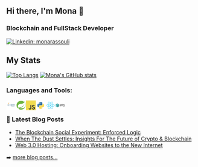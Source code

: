 ## Hi there, I'm Mona 👋
### Blockchain and FullStack Developer
[![Linkedin: monarassouli](https://img.shields.io/badge/-monarassouli-blue?style=flat-square&logo=Linkedin&logoColor=white&link=https://www.linkedin.com/in/monarassouli)](https://www.linkedin.com/in/monarassouli/)


<!--
**DecoratedWings/DecoratedWings** is a ✨ _special_ ✨ repository because its `README.md` (this file) appears on your GitHub profile.

Here are some ideas to get you started:
- 🔭 I’m currently working on ...
- 🌱 I’m currently learning ...
- 👯 I’m looking to collaborate on ...
- 🤔 I’m looking for help with ...
- 💬 Ask me about ...
- 📫 How to reach me: ...
- 😄 Pronouns: ...
- ⚡ Fun fact: ...
-->


<!-- [<img align="left" alt="linkedIn-Mona | LinkedIn" width="22px" src="https://cdn.jsdelivr.net/npm/simple-icons@v3/icons/linkedin.svg" />][linkedin]
 -->
## My Stats

[![Top Langs](https://github-readme-stats.vercel.app/api/top-langs/?username=DecoratedWings&layout=compact)](https://github.com/DecoratedWings/github-readme-stats)
[![Mona's GitHub stats](https://github-readme-stats.vercel.app/api?username=DecoratedWings&show_icons=true&theme=apprentice)](https://github.com/DecoratedWings/github-readme-stats)

### Languages and Tools:


<img align="left" alt="Java" width="26px" src="https://raw.githubusercontent.com/github/explore/80688e429a7d4ef2fca1e82350fe8e3517d3494d/topics/java/java.png" />
<img align="left" alt="Spring Boot" width="26px" src="https://raw.githubusercontent.com/github/explore/80688e429a7d4ef2fca1e82350fe8e3517d3494d/topics/spring-boot/spring-boot.png" />
<img align="left" alt="JavaScript" width="26px" src="https://raw.githubusercontent.com/github/explore/80688e429a7d4ef2fca1e82350fe8e3517d3494d/topics/javascript/javascript.png" />
<img align="left" alt="Python" width="26px" src="https://raw.githubusercontent.com/github/explore/80688e429a7d4ef2fca1e82350fe8e3517d3494d/topics/python/python.png" />
<img align="left" alt="React" width="26px" src="https://raw.githubusercontent.com/github/explore/80688e429a7d4ef2fca1e82350fe8e3517d3494d/topics/react/react.png" />
<img align="left" alt="Ipfs" width="26px" src="https://raw.githubusercontent.com/github/explore/80688e429a7d4ef2fca1e82350fe8e3517d3494d/topics//ipfs/ipfs.png" />

<br />

### 📕 Latest Blog Posts
<!-- BLOG-POST-LIST:START -->
- [The Blockchain Social Experiment: Enforced Logic](https://hackernoon.com/the-blockchain-social-experiment-enforced-logic)
- [When The Dust Settles: Insights For The Future of Crypto & Blockchain](https://hackernoon.com/when-the-dust-settles-insights-for-the-future-of-crypto-and-blockchain-kc1v48o9)
- [Web 3.0 Hosting: Onboarding Websites to the New Internet](https://hackernoon.com/web-30-hosting-onboarding-websites-to-the-new-internet-m5m34mj)
<!-- BLOG-POST-LIST:END -->

➡️ [more blog posts...](https://hackernoon.com/u/MR_Protocol)



[linkedin]: https://www.linkedin.com/in/monarassouli
